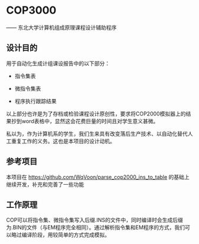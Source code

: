 # COP3000

—— 东北大学计算机组成原理课程设计辅助程序



## 设计目的

用于自动化生成计组课设报告中的以下部分：

+ 指令集表

+ 微指令集表

+ 程序执行跟踪结果

以上部分也许是为了存档或检验课程设计原创性，要求将COP2000模拟器上的结果抄到word表格中，显然这会花费巨量的时间且对学生意义甚微。

私以为，作为计算机系的学生，我们生来具有改变落后生产技术、以自动化替代人工重复工作的义务。这也是本项目的设计动机。



## 参考项目

本项目在 https://github.com/WqVoon/parse_cop2000_ins_to_table 的基础上继续开发，补充和完善了一些功能



## 工作原理

COP可以将指令集、微指令集写入后缀.INS的文件中，同时编译时会生成后缀为.BIN的文件（与EM程序完全相同）。通过解析指令集和EM程序的方式，我们可以略过编译阶段，用较简单的方式完成模拟。